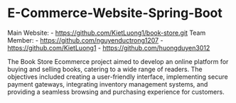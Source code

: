 # E-Commerce-Website-Spring-Boot
Main Website: - https://github.com/KietLuong1/book-store.git
Team Member:  - https://github.com/nguyenductrong1207
              - https://github.com/KietLuong1
              - https://github.com/huongduyen3012
              
The Book Store Ecommerce project aimed to develop an online platform for buying and selling books, catering to a wide range of readers.
The objectives included creating a user-friendly interface, implementing secure payment gateways, integrating inventory management systems, and providing a seamless browsing and purchasing experience for customers.
